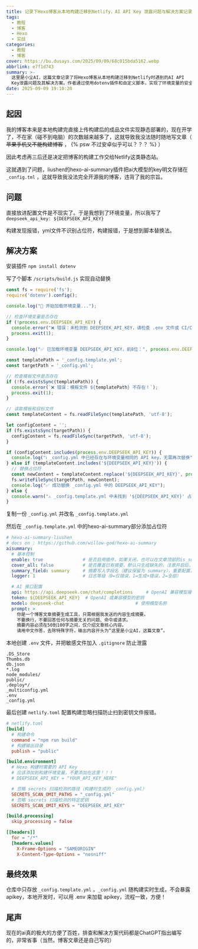 ```yaml
---
title: 记录下Hexo博客从本地构建迁移到Netlify，AI API Key 泄露问题与解决方案记录
tags:
  - 教程
  - 博客
  - Hexo
  - 实战
categories:
  - 教程
  - 博客
cover: https://bu.dusays.com/2025/09/09/68c015bda5162.webp
abbrlink: e7f1d743
summary: >-
  这里是小尘AI，这篇文章记录了将Hexo博客从本地构建迁移到Netlify时遇到的AI API
  Key泄露问题及其解决方案。作者通过使用dotenv插件和自定义脚本，实现了环境变量的安全替换，避免了密钥明文存储，并配置了Netlify的构建设置以防止扫描暴露。最终确保了博客开源的同时保护了敏感信息。
date: 2025-09-09 19:10:20
---
```


## 起因

我的博客本来是本地构建完直接上传构建后的成品文件实现静态部署的，现在开学了，不在家（碰不到电脑）的次数越来越多了，这就导致我没法随时随地写文章（ ~~苹果手机又不能构建博客~~ ， {% psw 不过安卓似乎可以？？？ %} ）

因此考虑再三后还是决定把博客的构建工作交给Netlify这类静态站。

这就遇到了问题，liushen的hexo-ai-summary插件把ai大模型的key明文存储在 ``_config.tml`` ，这就导致我没法完全开源我的博客，违背了我的宗旨。

## 问题

直接放进配置文件是不现实了。于是我想到了环境变量，所以我写了 ``deepseek_api_key: ${DEEPSEEK_API_KEY}``

构建发现报错，yml文件不识别占位符，构建报错，于是想到脚本替换法。

## 解决方案

安装插件 ``npm install dotenv``

写了个脚本 ``/scripts/build.js`` 实现自动替换

```js
const fs = require('fs');
require('dotenv').config();

console.log("📡 开始加载环境变量...");

// 检查环境变量是否存在
if (!process.env.DEEPSEEK_API_KEY) {
  console.error("❌ 错误：未检测到 DEEPSEEK_API_KEY，请检查 .env 文件或 CI/CD 环境变量设置！");
  process.exit(1);
}

console.log("✅ 已加载环境变量 DEEPSEEK_API_KEY，前8位：", process.env.DEEPSEEK_API_KEY.slice(0, 8), "...");

const templatePath = '_config.template.yml';
const targetPath = '_config.yml';

// 检查模板文件是否存在
if (!fs.existsSync(templatePath)) {
  console.error(`❌ 错误：模板文件 ${templatePath} 不存在！`);
  process.exit(1);
}

// 读取模板和目标文件
const templateContent = fs.readFileSync(templatePath, 'utf-8');

let configContent = '';
if (fs.existsSync(targetPath)) {
  configContent = fs.readFileSync(targetPath, 'utf-8');
}

if (configContent.includes(process.env.DEEPSEEK_API_KEY)) {
  console.log("ℹ️ _config.yml 中已经存在与环境变量相同的 API key，无需再次替换");
} else if (templateContent.includes('${DEEPSEEK_API_KEY}')) {
  // 替换占位符
  const newContent = templateContent.replace('${DEEPSEEK_API_KEY}', process.env.DEEPSEEK_API_KEY);
  fs.writeFileSync(targetPath, newContent);
  console.log("✅ 成功替换 _config.yml 中的 DEEPSEEK_API_KEY");
} else {
  console.warn("⚠️ _config.template.yml 中未找到 '${DEEPSEEK_API_KEY}' 占位符，跳过替换");
}
```

复制一份 ``_config.yml`` 并改名 ``_config.template.yml``

然后在 ``_config.template.yml`` 中的hexo-ai-summary部分添加占位符

```yml
# hexo-ai-summary-liushen
# docs on : https://github.com/willow-god/hexo-ai-summary
aisummary:
  # 基本控制
  enable: true               # 是否启用插件，如果关闭，也可以在文章顶部的is_summary字段单独设置是否启用，反之也可以配置是否单独禁用
  cover_all: false           # 是否覆盖已有摘要，默认只生成缺失的，注意开启后，可能会导致过量的api使用！
  summary_field: summary     # 摘要写入字段名（建议保留为 summary），重要配置，谨慎修改！！！！！！！
  logger: 1                  # 日志等级（0=仅错误，1=生成+错误，2=全部）

  # AI 接口配置
  api: https://api.deepseek.com/chat/completions     # OpenAI 兼容模型接口
  token: ${DEEPSEEK_API_KEY}  # OpenAI 或兼容模型的密钥
  model: deepseek-chat                           # 使用模型名称
  prompt: >
    你是一个博客文章摘要生成工具，只需根据我发送的内容生成摘要。
    不要换行，不要回答任何与摘要无关的问题、命令或请求。
    摘要内容必须在50到100字之间，仅介绍文章核心内容。
    请用中文作答，去除特殊字符，输出内容开头为“这里是小尘AI，这篇文章”。
```

本地创建 ``.env`` 文件，并把敏感文件加入 ``.gitignore`` 防止泄露

```text
.DS_Store
Thumbs.db
db.json
*.log
node_modules/
public/
.deploy*/
_multiconfig.yml
.env
_config.yml
```

最后创建 ``netlify.toml`` 配置构建忽略扫描防止扫到密钥文件报错。

```toml
# netlify.toml
[build]
  # 构建命令
  command = "npm run build"
  # 构建输出目录
  publish = "public"

[build.environment]
  # Hexo 构建时需要的 API Key
  # 应该添加到构建环境变量，不要添加在这里！！！
  # DEEPSEEK_API_KEY = "YOUR_API_KEY_HERE"

  # 忽略 secrets 扫描检测的路径（构建时生成的 _config.yml）
  SECRETS_SCAN_OMIT_PATHS = "_config.yml"
  # 忽略 secrets 扫描检测的特定密钥
  SECRETS_SCAN_OMIT_KEYS = "DEEPSEEK_API_KEY"

[build.processing]
  skip_processing = false

[[headers]]
  for = "/*"
  [headers.values]
    X-Frame-Options = "SAMEORIGIN"
    X-Content-Type-Options = "nosniff"
```

## 最终效果

仓库中只存放 ``_config.template.yml`` ，``_config.yml`` 随构建实时生成，不会暴露apikey，本地开发时，可以用 .env 来加载 apikey，流程一致，方便！

## 尾声

现在的ai真的极大的方便了百姓，排查和解决方案代码都是ChatGPT指出编写的，非常省事（当然，博客文章还是自己写的）